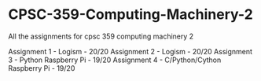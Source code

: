 # CPSC-359-Computing-Machinery-2
All the assignments for cpsc 359 computing machinery 2

Assignment 1 - Logism - 20/20
Assignment 2 - Logism - 20/20
Assignment 3 - Python Raspberry Pi - 19/20
Assignment 4 - C/Python/Cython Raspberry Pi - 19/20

